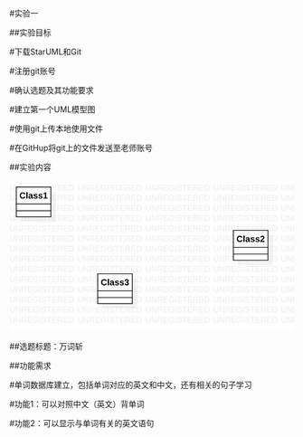 #实验一

##实验目标

#下载StarUML和Git

#注册git账号

#确认选题及其功能要求

#建立第一个UML模型图

#使用git上传本地使用文件

#在GitHup将git上的文件发送至老师账号

##实验内容

![第一个UML图](./model1.jpg)


##选题标题：万词斩

##功能需求

#单词数据库建立，包括单词对应的英文和中文，还有相关的句子学习

#功能1：可以对照中文（英文）背单词

#功能2：可以显示与单词有关的英文语句




